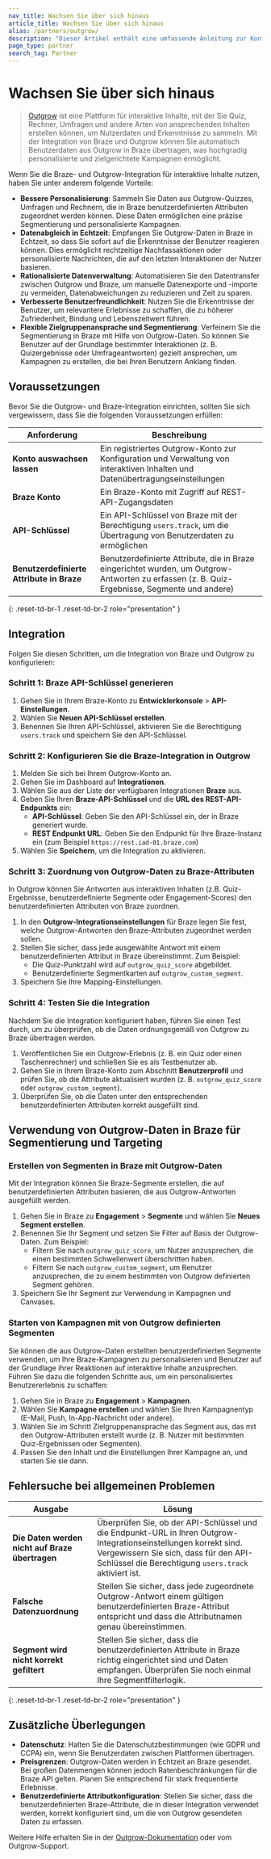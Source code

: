 ```yaml
---
nav_title: Wachsen Sie über sich hinaus
article_title: Wachsen Sie über sich hinaus
alias: /partners/outgrow/
description: "Dieser Artikel enthält eine umfassende Anleitung zur Konfiguration einer nativen Integration zwischen Outgrow und Braze für eine verbesserte Synchronisierung von Benutzerdaten und personalisierte Kampagnen."
page_type: partner
search_tag: Partner
---
```


# Wachsen Sie über sich hinaus

> [Outgrow](https://outgrow.co/) ist eine Plattform für interaktive Inhalte, mit der Sie Quiz, Rechner, Umfragen und andere Arten von ansprechenden Inhalten erstellen können, um Nutzerdaten und Erkenntnisse zu sammeln. Mit der Integration von Braze und Outgrow können Sie automatisch Benutzerdaten aus Outgrow in Braze übertragen, was hochgradig personalisierte und zielgerichtete Kampagnen ermöglicht.

Wenn Sie die Braze- und Outgrow-Integration für interaktive Inhalte nutzen, haben Sie unter anderem folgende Vorteile:

- **Bessere Personalisierung**: Sammeln Sie Daten aus Outgrow-Quizzes, Umfragen und Rechnern, die in Braze benutzerdefinierten Attributen zugeordnet werden können. Diese Daten ermöglichen eine präzise Segmentierung und personalisierte Kampagnen.
- **Datenabgleich in Echtzeit**: Empfangen Sie Outgrow-Daten in Braze in Echtzeit, so dass Sie sofort auf die Erkenntnisse der Benutzer reagieren können. Dies ermöglicht rechtzeitige Nachfassaktionen oder personalisierte Nachrichten, die auf den letzten Interaktionen der Nutzer basieren.
- **Rationalisierte Datenverwaltung**: Automatisieren Sie den Datentransfer zwischen Outgrow und Braze, um manuelle Datenexporte und -importe zu vermeiden, Datenabweichungen zu reduzieren und Zeit zu sparen.
- **Verbesserte Benutzerfreundlichkeit**: Nutzen Sie die Erkenntnisse der Benutzer, um relevantere Erlebnisse zu schaffen, die zu höherer Zufriedenheit, Bindung und Lebenszeitwert führen.
- **Flexible Zielgruppenansprache und Segmentierung**: Verfeinern Sie die Segmentierung in Braze mit Hilfe von Outgrow-Daten. So können Sie Benutzer auf der Grundlage bestimmter Interaktionen (z. B. Quizergebnisse oder Umfrageantworten) gezielt ansprechen, um Kampagnen zu erstellen, die bei Ihren Benutzern Anklang finden.

## Voraussetzungen

Bevor Sie die Outgrow- und Braze-Integration einrichten, sollten Sie sich vergewissern, dass Sie die folgenden Voraussetzungen erfüllen:

| Anforderung | Beschreibung |
|-------------|-------------|
| **Konto auswachsen lassen** | Ein registriertes Outgrow-Konto zur Konfiguration und Verwaltung von interaktiven Inhalten und Datenübertragungseinstellungen |
| **Braze Konto** | Ein Braze-Konto mit Zugriff auf REST-API-Zugangsdaten |
| **API-Schlüssel** | Ein API-Schlüssel von Braze mit der Berechtigung `users.track`, um die Übertragung von Benutzerdaten zu ermöglichen |
| **Benutzerdefinierte Attribute in Braze** | Benutzerdefinierte Attribute, die in Braze eingerichtet wurden, um Outgrow-Antworten zu erfassen (z. B. Quiz-Ergebnisse, Segmente und andere) |
{: .reset-td-br-1 .reset-td-br-2 role="presentation" }

## Integration

Folgen Sie diesen Schritten, um die Integration von Braze und Outgrow zu konfigurieren:

### Schritt 1: Braze API-Schlüssel generieren

1. Gehen Sie in Ihrem Braze-Konto zu **Entwicklerkonsole** > **API-Einstellungen**.
2. Wählen Sie **Neuen API-Schlüssel erstellen**.
3. Benennen Sie Ihren API-Schlüssel, aktivieren Sie die Berechtigung `users.track` und speichern Sie den API-Schlüssel.

### Schritt 2: Konfigurieren Sie die Braze-Integration in Outgrow

1. Melden Sie sich bei Ihrem Outgrow-Konto an.
2. Gehen Sie im Dashboard auf **Integrationen**.
3. Wählen Sie aus der Liste der verfügbaren Integrationen **Braze** aus.
4. Geben Sie Ihren **Braze-API-Schlüssel** und die **URL des REST-API-Endpunkts** ein:
   - **API-Schlüssel**: Geben Sie den API-Schlüssel ein, der in Braze generiert wurde.
   - **REST Endpunkt URL**: Geben Sie den Endpunkt für Ihre Braze-Instanz ein (zum Beispiel `https://rest.iad-01.braze.com`)
5. Wählen Sie **Speichern**, um die Integration zu aktivieren.

### Schritt 3: Zuordnung von Outgrow-Daten zu Braze-Attributen

In Outgrow können Sie Antworten aus interaktiven Inhalten (z.B. Quiz-Ergebnisse, benutzerdefinierte Segmente oder Engagement-Scores) den benutzerdefinierten Attributen von Braze zuordnen.

1. In den **Outgrow-Integrationseinstellungen** für Braze legen Sie fest, welche Outgrow-Antworten den Braze-Attributen zugeordnet werden sollen.
2. Stellen Sie sicher, dass jede ausgewählte Antwort mit einem benutzerdefinierten Attribut in Braze übereinstimmt. Zum Beispiel:
   - Die Quiz-Punktzahl wird auf `outgrow_quiz_score` abgebildet.
   - Benutzerdefinierte Segmentkarten auf `outgrow_custom_segment`.
3. Speichern Sie Ihre Mapping-Einstellungen.

### Schritt 4: Testen Sie die Integration

Nachdem Sie die Integration konfiguriert haben, führen Sie einen Test durch, um zu überprüfen, ob die Daten ordnungsgemäß von Outgrow zu Braze übertragen werden.

1. Veröffentlichen Sie ein Outgrow-Erlebnis (z. B. ein Quiz oder einen Taschenrechner) und schließen Sie es als Testbenutzer ab.
2. Gehen Sie in Ihrem Braze-Konto zum Abschnitt **Benutzerprofil** und prüfen Sie, ob die Attribute aktualisiert wurden (z. B. `outgrow_quiz_score` oder `outgrow_custom_segment`).
3. Überprüfen Sie, ob die Daten unter den entsprechenden benutzerdefinierten Attributen korrekt ausgefüllt sind.

## Verwendung von Outgrow-Daten in Braze für Segmentierung und Targeting

### Erstellen von Segmenten in Braze mit Outgrow-Daten

Mit der Integration können Sie Braze-Segmente erstellen, die auf benutzerdefinierten Attributen basieren, die aus Outgrow-Antworten ausgefüllt werden.

1. Gehen Sie in Braze zu **Engagement** > **Segmente** und wählen Sie **Neues Segment erstellen**.
2. Benennen Sie Ihr Segment und setzen Sie Filter auf Basis der Outgrow-Daten. Zum Beispiel:
   - Filtern Sie nach `outgrow_quiz_score`, um Nutzer anzusprechen, die einen bestimmten Schwellenwert überschritten haben.
   - Filtern Sie nach `outgrow_custom_segment`, um Benutzer anzusprechen, die zu einem bestimmten von Outgrow definierten Segment gehören.
3. Speichern Sie Ihr Segment zur Verwendung in Kampagnen und Canvases.

### Starten von Kampagnen mit von Outgrow definierten Segmenten

Sie können die aus Outgrow-Daten erstellten benutzerdefinierten Segmente verwenden, um Ihre Braze-Kampagnen zu personalisieren und Benutzer auf der Grundlage ihrer Reaktionen auf interaktive Inhalte anzusprechen. Führen Sie dazu die folgenden Schritte aus, um ein personalisiertes Benutzererlebnis zu schaffen:

1. Gehen Sie in Braze zu **Engagement** > **Kampagnen**.
2. Wählen Sie **Kampagne erstellen** und wählen Sie Ihren Kampagnentyp (E-Mail, Push, In-App-Nachricht oder andere).
3. Wählen Sie im Schritt Zielgruppenansprache das Segment aus, das mit den Outgrow-Attributen erstellt wurde (z. B. Nutzer mit bestimmten Quiz-Ergebnissen oder Segmenten).
4. Passen Sie den Inhalt und die Einstellungen Ihrer Kampagne an, und starten Sie sie dann.

## Fehlersuche bei allgemeinen Problemen

| Ausgabe | Lösung |
|-------|----------|
| **Die Daten werden nicht auf Braze übertragen** | Überprüfen Sie, ob der API-Schlüssel und die Endpunkt-URL in Ihren Outgrow-Integrationseinstellungen korrekt sind. Vergewissern Sie sich, dass für den API-Schlüssel die Berechtigung `users.track` aktiviert ist. |
| **Falsche Datenzuordnung** | Stellen Sie sicher, dass jede zugeordnete Outgrow-Antwort einem gültigen benutzerdefinierten Braze-Attribut entspricht und dass die Attributnamen genau übereinstimmen. |
| **Segment wird nicht korrekt gefiltert** | Stellen Sie sicher, dass die benutzerdefinierten Attribute in Braze richtig eingerichtet sind und Daten empfangen. Überprüfen Sie noch einmal Ihre Segmentfilterlogik. |
{: .reset-td-br-1 .reset-td-br-2 role="presentation" }

## Zusätzliche Überlegungen

- **Datenschutz**: Halten Sie die Datenschutzbestimmungen (wie GDPR und CCPA) ein, wenn Sie Benutzerdaten zwischen Plattformen übertragen.
- **Preisgrenzen**: Outgrow-Daten werden in Echtzeit an Braze gesendet. Bei großen Datenmengen können jedoch Ratenbeschränkungen für die Braze API gelten. Planen Sie entsprechend für stark frequentierte Erlebnisse.
- **Benutzerdefinierte Attributkonfiguration**: Stellen Sie sicher, dass die benutzerdefinierten Braze-Attribute, die in dieser Integration verwendet werden, korrekt konfiguriert sind, um die von Outgrow gesendeten Daten zu erfassen.

Weitere Hilfe erhalten Sie in der [Outgrow-Dokumentation](https://support.outgrow.co/docs/configuring-native-integration-between-outgrow-braze) oder vom Outgrow-Support.